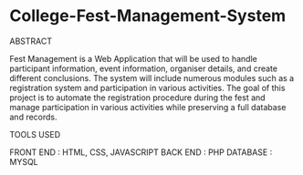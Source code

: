 # College-Fest-Management-System


ABSTRACT

Fest Management is a Web Application that will be used to handle participant information, event information, organiser details, and create different conclusions. The system will include numerous modules such as a registration system and participation in various activities. The goal of this project is to automate the registration procedure during the fest and manage participation in various activities while preserving a full database and records.


TOOLS USED

FRONT END : HTML, CSS, JAVASCRIPT
BACK END : PHP
DATABASE : MYSQL



